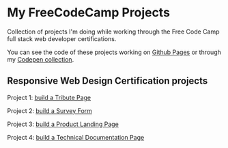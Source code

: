 # My FreeCodeCamp Projects
 Collection of projects I'm doing while working through the Free Code Camp full stack web developer certifications.
 <p>You can see the code of these projects working on <a href="https://stonino82.github.io/My-FreeCodeCamp-Projects/">Github Pages</a> or through my <a href="https://codepen.io/collection/ngGROL">Codepen collection</a>.</p>
<h2>Responsive Web Design Certification projects</h2>
<p>Project 1: <a href="Responsive Web Design Certification/Build a Tribute Page/Tribute-Page.html">build a Tribute Page</a></p>
<p>Project 2: <a href="Responsive Web Design Certification/Build a Survey Form/Survey-Form.html">build a Survey Form</a></p>
<p>Project 3: <a href="Responsive Web Design Certification/Build a Product Landing Page/Product-Landing-Page.html">build a Product Landing Page</a></p>
<p>Project 4: <a href="Responsive Web Design Certification/Build a Technical Documentation Page/Technical-Documentation-Page.html">build a Technical Documentation Page</a></p>
